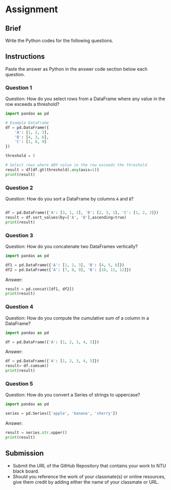 # Assignment

## Brief

Write the Python codes for the following questions.

## Instructions

Paste the answer as Python in the answer code section below each question.

### Question 1

Question: How do you select rows from a DataFrame where any value in the row exceeds a threshold?

```python
import pandas as pd

# Example DataFrame
df = pd.DataFrame({
    'A': [1, 2, 3],
    'B': [4, 3, 6],
    'C': [1, 8, 9]
})

threshold = 5

# Select rows where ANY value in the row exceeds the threshold
result = df[df.gt(threshold).any(axis=1)]
print(result)

```


### Question 2

Question: How do you sort a DataFrame by columns `A` and `B`?

```python

df = pd.DataFrame({'A': [3, 1, 2], 'B': [2, 3, 1], 'C': [1, 2, 3]})
result = df.sort_values(by=['A', 'B'],ascending=true)
print(result)

```

### Question 3

Question: How do you concatenate two DataFrames vertically?

```python
import pandas as pd

df1 = pd.DataFrame({'A': [1, 2, 3], 'B': [4, 5, 6]})
df2 = pd.DataFrame({'A': [7, 8, 9], 'B': [10, 11, 12]})
```

Answer:

```python
result = pd.concat([df1, df2])
print(result)

```

### Question 4

Question: How do you compute the cumulative sum of a column in a DataFrame?

```python
import pandas as pd

df = pd.DataFrame({'A': [1, 2, 3, 4, 5]})
```

Answer:

```python
df = pd.DataFrame({'A': [1, 2, 3, 4, 5]})
result= df.cumsum()
print(result)
```

### Question 5

Question: How do you convert a Series of strings to uppercase?

```python
import pandas as pd

series = pd.Series(['apple', 'banana', 'cherry'])
```

Answer:

```python
result = series.str.upper()
print(result)
```

## Submission

- Submit the URL of the GitHub Repository that contains your work to NTU black board.
- Should you reference the work of your classmate(s) or online resources, give them credit by adding either the name of your classmate or URL.
